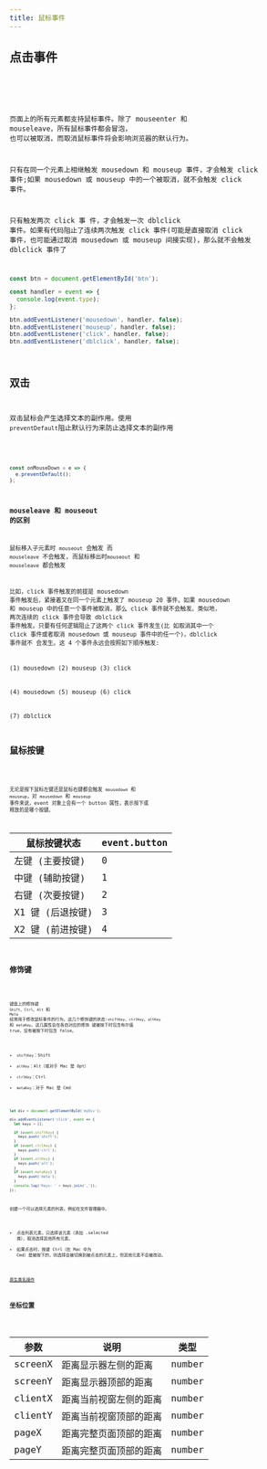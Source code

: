 ```yaml
---
title: 鼠标事件
---
```


## 点击事件

<code src="./demos/MouseClick.jsx" inline />

<!-- | 事件          | 触发时机                                                                                                                                              | 冒泡 | 键盘触发 |
| ------------- | ----------------------------------------------------------------------------------------------------------------------------------------------------- | ---- | -------- |
| `mouseenter`  | 在鼠标光标从元素外部首次移动到元素范围之内时触发，而且 在光标移动到后代元素上不会触发。                                                               | 否   |
| `mousemove`   | 当鼠标指针在元素内部移动时重复地触发。                                                                                                                |      | 否       |
| `mousedown`   | 在用户按下了任意鼠标按钮时触发。                                                                                                                      |      | 否       |
| `mouseover`   | 在鼠标指针位于一个元素外部，然后用户将其首次移入另一个元素边界之内时触发。                                                                            |      | 否       |
| `click`       | 在用户单击主鼠标按钮(一般是左边的按钮)或者按下回车键时触发。这一点对确保易访问性很重要，意味着 onclick 事件处理程序既可以通过键盘也可以通过鼠标执行。 | 是   | 是       |
| `dblclick`    | 在用户双击主鼠标按钮(一般是左边的按钮)时触发。                                                                                                        |
| `mouseleave`  | 在位于元素上方的鼠标光标移动到元素范围之外时触发。**这个事件不冒泡，而且在光标移动到后代元素上不会触发。**                                            |
| `mouseout`    | 在鼠标指针位于一个元素上方，然后用户将其移入另一个元素时触发。又移入的另一个元素可能位于前一个元素的外部，也**可能是这个元素的子元素**。              |      | 否       |
| `mouseup`     | 在用户释放鼠标按钮时触发。                                                                                                                            |      | 否       |
| `contextmenu` | 在鼠标右键被按下时触发。还有其他打开上下文菜单的方式，例如使用特殊的键盘按键，在这种情况下它也会被触发，因此它并不完全是鼠标事件。                    | -->

页面上的所有元素都支持鼠标事件。除了 mouseenter 和 mouseleave，所有鼠标事件都会冒泡，
也可以被取消，而取消鼠标事件将会影响浏览器的默认行为。

只有在同一个元素上相继触发 mousedown 和 mouseup 事件，才会触发 click 事件;如果 mousedown 或 mouseup 中的一个被取消，就不会触发 click 事件。

只有触发两次 click 事 件，才会触发一次 dblclick 事件。如果有代码阻止了连续两次触发 click 事件(可能是直接取消 click 事件，也可能通过取消 mousedown 或 mouseup 间接实现)，那么就不会触发 dblclick 事件了

```js
const btn = document.getElementById('btn');

const handler = event => {
  console.log(event.type);
};

btn.addEventListener('mousedown', handler, false);
btn.addEventListener('mouseup', handler, false);
btn.addEventListener('click', handler, false);
btn.addEventListener('dblclick', handler, false);
```

## 双击

双击鼠标会产生选择文本的副作用。使用 `preventDefault`阻止默认行为来防止选择文本的副作用

<code src="./demos/MouseDoubleClick.jsx" inline />

```js
const onMouseDown = e => {
  e.preventDefault();
};
```

### mouseleave 和 mouseout 的区别

鼠标移入子元素时 `mouseout` 会触发 而 `mouseleave` 不会触发, 而鼠标移出时`mouseout` 和 `mouseleave` 都会触发

比如，click 事件触发的前提是 mousedown 事件触发后，紧接着又在同一个元素上触发了 mouseup 20
事件。如果 mousedown 和 mouseup 中的任意一个事件被取消，那么 click 事件就不会触发。类似地， 两次连续的 click 事件会导致 dblclick 事件触发。只要有任何逻辑阻止了这两个 click 事件发生(比 如取消其中一个 click 事件或者取消 mousedown 或 mouseup 事件中的任一个)，dblclick 事件就不 会发生。这 4 个事件永远会按照如下顺序触发:

(1) mousedown
(2) mouseup
(3) click

(4) mousedown
(5) mouseup
(6) click

(7) dblclick

## 鼠标按键

<code src='./demos/MouseButton.jsx' inline />

无论是按下鼠标左键还是鼠标右键都会触发 `mousedown` 和 `mouseup`，对 `mousedown` 和 `mouseup` 事件来说，event 对象上会有一个 button 属性，表示按下或 释放的是哪个按键。

| 鼠标按键状态     | event.button |
| ---------------- | ------------ |
| 左键 (主要按键)  | 0            |
| 中键 (辅助按键)  | 1            |
| 右键 (次要按键)  | 2            |
| X1 键 (后退按键) | 3            |
| X2 键 (前进按键) | 4            |

## 修饰键

<code src="./demos/SelectableList.jsx" />

键盘上的修饰键 `Shift`、`Ctrl`、`Alt` 和 `Meta` 经常用于修改鼠标事件的行为。这几个修饰键的状态:`shiftKey`、`ctrlKey`、`altKey` 和 `metaKey`。这几属性会在各自对应的修饰 键被按下时包含布尔值 true，没有被按下时包含 false。

- `shiftKey`：Shift
- `altKey`：Alt（或对于 Mac 是 Opt）
- `ctrlKey`：Ctrl
- `metaKey`：对于 Mac 是 Cmd

```js
let div = document.getElementById('myDiv');

div.addEventListener('click', event => {
  let keys = [];

  if (event.shiftKey) {
    keys.push('shift');
  }
  if (event.ctrlKey) {
    keys.push('ctrl');
  }
  if (event.altKey) {
    keys.push('alt');
  }
  if (event.metaKey) {
    keys.push('meta');
  }
  console.log('Keys: ' + keys.join(','));
});
```

创建一个可以选择元素的列表，例如在文件管理器中。

- 点击列表元素，只选择该元素（添加 .selected 类），取消选择其他所有元素。
- 如果点击时，按键 Ctrl（在 Mac 中为 Cmd）是被按下的，则选择会被切换到被点击的元素上，但其他元素不会被改动。

[原生类名操作](https://developer.mozilla.org/zh-CN/docs/Web/API/Element/classList)

## 坐标位置

<code src="./demos/MousePosition.jsx" />

| 参数    | 说明                   | 类型   |
| ------- | ---------------------- | ------ |
| screenX | 距离显示器左侧的距离   | number |
| screenY | 距离显示器顶部的距离   | number |
| clientX | 距离当前视窗左侧的距离 | number |
| clientY | 距离当前视窗顶部的距离 | number |
| pageX   | 距离完整页面顶部的距离 | number |
| pageY   | 距离完整页面顶部的距离 | number |
